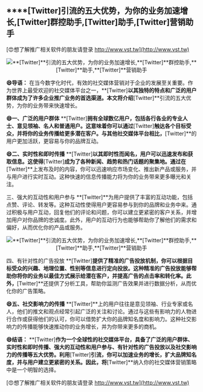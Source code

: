 ## ****[Twitter]**引流的五大优势，为你的业务加速增长,**[Twitter]**群控助手,**[Twitter]**助手,**[Twitter]**营销助手**

[😍想了解推广相关软件的朋友请登录 http://www.vst.tw](http://www.vst.tw)

 <center><img src="https://vst.tw/MP4/tuiguang/png/1.png" alt="**[Twitter]**引流的五大优势，为你的业务加速增长,**[Twitter]**群控助手,**[Twitter]**助手,**[Twitter]**营销助手"></center>

**😄导语：**
在当今数字化时代，有效的社交媒体营销对于企业的发展至关重要。作为世界上最受欢迎的社交媒体平台之一，**[Twitter]**以其独特的特点和广泛的用户群体成为了许多企业推广业务的首选渠道。本文将介绍**[Twitter]**引流的五大优势，为你的业务带来快速增长。

**😄一、广泛的用户群体**
**[Twitter]**拥有全球数亿用户，包括各行各业的专业人士、意见领袖、名人和普通用户。这意味着你可以通过**[Twitter]**触达各个目标受众，并将你的业务传播给更多潜在客户。与其他社交媒体平台相比，**[Twitter]**的用户更加活跃，更容易与你的品牌互动。

**😄二、实时性和即时传播**
**[Twitter]**以其即时性而闻名，用户可以迅速发布和获取信息。这使得**[Twitter]**成为了各种新闻、趋势和热门话题的聚集地。通过在**[Twitter]**上发布及时的内容，你可以迅速响应市场变化、推出新产品或服务，并与用户进行实时互动。这种快速的信息传播能力将为你的业务带来更多曝光和关注。

三、强大的互动性和用户参与
**[Twitter]**为用户提供了丰富的互动功能，包括点赞、评论、转发等。这种互动性使得用户更容易参与到你的品牌和业务中来。通过积极与用户互动，回复他们的评论和问题，你可以建立更紧密的客户关系，并增加用户对你品牌的忠诚度。此外，用户的互动行为也能够帮助你了解他们的需求和偏好，从而优化你的产品或服务。

 <center><img src="https://vst.tw/MP4/tuiguang/png/6.png" alt="**[Twitter]**引流的五大优势，为你的业务加速增长,**[Twitter]**群控助手,**[Twitter]**助手,**[Twitter]**营销助手"></center>

四、有针对性的广告投放
**[Twitter]**提供了精准的广告投放机制，你可以根据目标受众的兴趣、地理位置、性别等信息进行定向投放。这种精准的广告投放能够帮助你将你的业务以最佳方式展示给潜在客户，并提高广告的点击率和转化率。此外，**[Twitter]**还提供了分析工具，帮助你监测广告效果并进行数据分析，从而优化你的广告策略。

**😄五、社交影响力的传播**
**[Twitter]**上的用户往往是意见领袖、行业专家或名人，他们的推文和观点经常引起广泛的关注和讨论。通过与这些有影响力的人物进行合作或获得他们的认可，你可以借势扩大你的品牌知名度和影响力。这种社交影响力的传播能够快速推动你的业务增长，并为你带来更多的商机。

**😄结语：**
**[Twitter]**作为一个全球性的社交媒体平台，具备了广泛的用户群体、实时性和即时传播、强大的互动性和用户参与、有针对性的广告投放以及社交影响力的传播等五大优势。利用**[Twitter]**引流，你可以加速业务的增长，扩大品牌知名度，并与用户建立更紧密的关系。因此，将**[Twitter]**纳入你的社交媒体营销策略中是一个明智的选择。

[😍想了解推广相关软件的朋友请登录 http://www.vst.tw](http://www.vst.tw)




